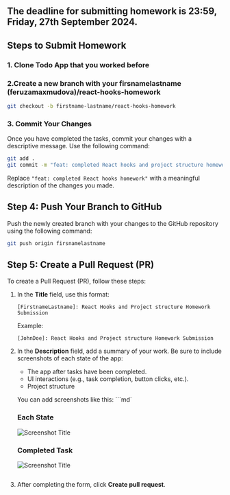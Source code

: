 ## The deadline for submitting homework is 23:59, Friday, 27th September 2024.

## Steps to Submit Homework

### 1. Clone Todo App that you worked before


### 2.Create a new branch with your firsnamelastname (feruzamaxmudova)/react-hooks-homework

```bash
git checkout -b firstname-lastname/react-hooks-homework
```

### 3. Commit Your Changes

Once you have completed the tasks, commit your changes with a descriptive message. Use the following command:

```bash
git add .
git commit -m "feat: completed React hooks and project structure homework"
```

Replace `"feat: completed React hooks homework"` with a meaningful description of the changes you made.

## Step 4: Push Your Branch to GitHub

Push the newly created branch with your changes to the GitHub repository using the following command:

```bash
git push origin firsnamelastname
```

## Step 5: Create a Pull Request (PR)

To create a Pull Request (PR), follow these steps:

1. In the **Title** field, use this format:
   ```
   [FirstnameLastname]: React Hooks and Project structure Homework Submission
   ```

   Example:  
   ```
   [JohnDoe]: React Hooks and Project structure Homework Submission
   ```

2. In the **Description** field, add a summary of your work. Be sure to include screenshots of each state of the app:
   - The app after tasks have been completed.
   - UI interactions (e.g., task completion, button clicks, etc.).
   - Project structure

   You can add screenshots like this:
   ```md`
   ### Each State
   ![Screenshot Title](url_to_screenshot)

   ### Completed Task
   ![Screenshot Title](url_to_screenshot)
   ```

5. After completing the form, click **Create pull request**.

